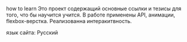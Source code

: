 how to learn
Это проект содержащий основные ссылки и тезисы для того, что бы научится учится. 
В работе применены API, анимации, flexbox-верстка. Реализованна интеракитвность.


язык сайта: Русский
